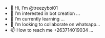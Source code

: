 - 👋 Hi, I’m @treezyboi01
- 👀 I’m interested in bot creation ...
- 🌱 I’m currently learning ...
- 💞️ I’m looking to collaborate on whatsapp...
- 📫 How to reach me +263714019034 ...

<!---
treezyboi01/treezyboi01 is a ✨ special ✨ repository because its `README.md` (this file) appears on your GitHub profile.
You can click the Preview link to take a look at your changes.
--->
